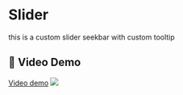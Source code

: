 # Slider
this is a custom slider seekbar with custom tooltip


## 🎦 Video Demo
[Video demo](https://github.com/timmyCoder/Slider/demo.mov)
<img src="/demo.mov">
